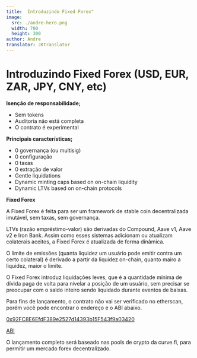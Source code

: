 ```yaml
---
title:  Introduzindo Fixed Forex"
image:
  src: ./andre-hero.png
  width: 700
  height: 300
author: Andre
translator: JKtranslator
---
```


# Introduzindo Fixed Forex (USD, EUR, ZAR, JPY, CNY, etc)

**Isenção de responsabilidade;**

- Sem tokens
- Auditoria não está completa
- O contrato é experimental

**Principais características;**

- 0 governança (ou multisig)
- 0 configuração
- 0 taxas
- 0 extração de valor
- Gentle liquidations
- Dynamic minting caps based on on-chain liquidity
- Dynamic LTVs based on on-chain protocols

**Fixed Forex**

A Fixed Forex é feita para ser um framework de stable coin decentralizada imutável, sem taxas, sem governança.

LTVs (razão empréstimo-valor) são derivadas do Compound, Aave v1, Aave v2 e Iron Bank. Assim como esses sistemas adicionam ou atualizam colaterais aceitos, a Fixed Forex é atualizada de forma dinâmica.

O limite de emissões (quanta liquidez um usuário pode emitir contra um certo colateral) é derivado a partir da liquidez on-chain, quanto mairo a liquidez, maior o limite.

O Fixed Forex introduz liquidações leves, que é a quantidade mínima de dívida paga de volta para nivelar a posição de um usuário, sem precisar se preocupar com o saldo inteiro sendo liquidado durante eventos de baixas.

Para fins de lançamento, o contrato não vai ser verificado no etherscan, porém você pode encontrar o endereço e o ABI abaixo.

[0x92FC8E6EfdF389e2527d14393b15F543f9a03420](https://etherscan.io/address/0x92fc8e6efdf389e2527d14393b15f543f9a03420)

[ABI](https://gist.github.com/andrecronje/4ce11e8603a7f61af4619a86647db1d4)

O lançamento completo será baseado nas pools de crypto da curve.fi, para permitir um mercado forex decentralizado.